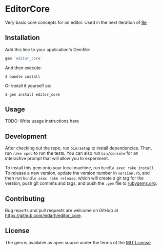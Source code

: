 # EditorCore

Very basic core concepts for an editor. Used in the next iteration of
[Re](https://github.com/vidarh/re)


## Installation

Add this line to your application's Gemfile:

```ruby
gem 'editor_core'
```

And then execute:

    $ bundle install

Or install it yourself as:

    $ gem install editor_core

## Usage

TODO: Write usage instructions here

## Development

After checking out the repo, run `bin/setup` to install dependencies. Then, run `rake spec` to run the tests. You can also run `bin/console` for an interactive prompt that will allow you to experiment.

To install this gem onto your local machine, run `bundle exec rake install`. To release a new version, update the version number in `version.rb`, and then run `bundle exec rake release`, which will create a git tag for the version, push git commits and tags, and push the `.gem` file to [rubygems.org](https://rubygems.org).

## Contributing

Bug reports and pull requests are welcome on GitHub at
https://github.com/vidarh/editor_core.


## License

The gem is available as open source under the terms of the [MIT License](https://opensource.org/licenses/MIT).
